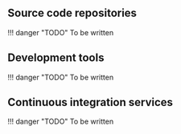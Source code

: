 ## Source code repositories

<!-- #TODO source code repositories -->

!!! danger "TODO"
    To be written


## Development tools

<!-- #TODO dev tools -->

!!! danger "TODO"
    To be written


## Continuous integration services

<!-- #TODO CI services -->

!!! danger "TODO"
    To be written
